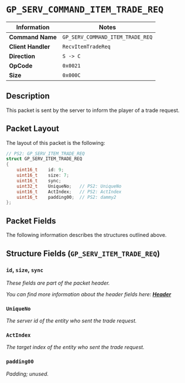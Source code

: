# `GP_SERV_COMMAND_ITEM_TRADE_REQ`

| Information               | Notes |
|---                        |---    |
| **Command Name**          | `GP_SERV_COMMAND_ITEM_TRADE_REQ` |
| **Client Handler**        | `RecvItemTradeReq` |
| **Direction**             | `S -> C` |
| **OpCode**                | `0x0021` |
| **Size**                  | `0x000C` |

## Description

This packet is sent by the server to inform the player of a trade request.

## Packet Layout

The layout of this packet is the following:

```cpp
// PS2: GP_SERV_ITEM_TRADE_REQ
struct GP_SERV_ITEM_TRADE_REQ
{
    uint16_t    id: 9;
    uint16_t    size: 7;
    uint16_t    sync;
    uint32_t    UniqueNo;   // PS2: UniqueNo
    uint16_t    ActIndex;   // PS2: ActIndex
    uint16_t    padding00;  // PS2: dammy2
};
```

## Packet Fields

The following information describes the structures outlined above.

## Structure Fields (`GP_SERV_ITEM_TRADE_REQ`)

### `id`, `size`, `sync`

_These fields are part of the packet header._

_You can find more information about the header fields here: [**Header**](/world/HEADER.md)_

### `UniqueNo`

_The server id of the entity who sent the trade request._

### `ActIndex`

_The target index of the entity who sent the trade request._

### `padding00`

_Padding; unused._
